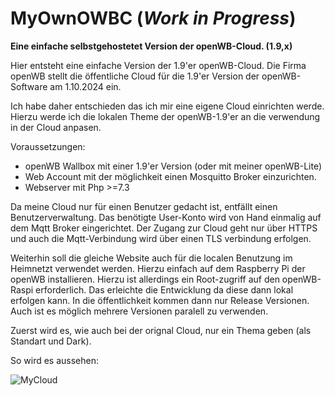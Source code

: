 # MyOwnOWBC  (***Work in Progress***)
**Eine einfache selbstgehostetet Version der openWB-Cloud. (1.9,x)**


Hier entsteht eine einfache Version der 1.9'er openWB-Cloud.
Die Firma openWB stellt die öffentliche Cloud für die 1.9'er Version
der openWB-Software am 1.10.2024 ein.

Ich habe daher entschieden das ich mir eine eigene Cloud einrichten werde.
Hierzu werde ich die lokalen Theme der openWB-1.9'er an die verwendung in der Cloud anpasen.

Voraussetzungen:
- openWB Wallbox mit einer 1.9'er Version (oder mit meiner openWB-Lite)
- Web Account mit der möglichkeit einen Mosquitto Broker einzurichten.
- Webserver mit Php >=7.3

Da meine Cloud nur für einen Benutzer gedacht ist, entfällt einen Benutzerverwaltung.
Das benötigte User-Konto wird von Hand einmalig auf dem Mqtt Broker eingerichtet.
Der Zugang zur Cloud geht nur über HTTPS und auch die Mqtt-Verbindung wird über einen 
TLS verbindung erfolgen.

Weiterhin soll die gleiche Website auch für die  localen Benutzung im Heimnetzt verwendet werden.
Hierzu einfach auf dem Raspberry Pi der openWB installieren. Hierzu ist allerdings ein Root-zugriff
auf den openWB-Raspi erforderlich.
Das erleichte die Entwicklung da diese dann lokal erfolgen kann. In die öffentlichkeit kommen dann nur
Release Versionen.  Auch ist es möglich mehrere Versionen paralell zu verwenden.

Zuerst wird es, wie auch bei der orignal Cloud, nur ein Thema geben (als Standart und Dark).

So wird es aussehen:

![MyCloud](https://github.com/hhoefling/MyCloud-1.9/assets/89247538/0fe8a1da-4487-4aa0-aed3-59ff53dc73d5)

